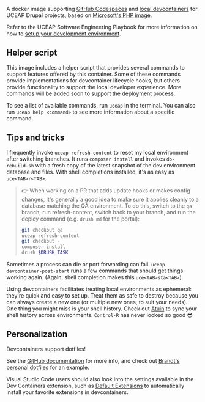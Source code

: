 A docker image supporting [GitHub Codespaces](https://github.com/features/codespaces) and [local devcontainers](https://containers.dev) for UCEAP Drupal projects, based on [Microsoft's PHP image](https://github.com/devcontainers/images/tree/main/src/php).

Refer to the UCEAP Software Engineering Playbook for more information on how to [setup your development environment](https://itse-playbook.uceap.work/fundamentals/setup-your-development-environment/).


## Helper script

This image includes a helper script that provides several commands to support features offered by this container. Some of these commands provide implementations for devcontainer lifecycle hooks, but others provide functionality to support the local developer experience. More commands will be added soon to support the deployment process.

To see a list of available commands, run `uceap` in the terminal. You can also run `uceap help <command>` to see more information about a specific command.

## Tips and tricks

I frequently invoke `uceap refresh-content` to reset my local environment after switching branches. It runs `composer install` and invokes `db-rebuild.sh` with a fresh copy of the latest snapshot of the dev environment database and files. With shell completions installed, it's as easy as `uce<TAB>r<TAB>`.

> 👉 When working on a PR that adds update hooks or makes config changes, it's generally a good idea to make sure it applies cleanly to a database matching the QA environment. To do this, switch to the `qa` branch, run refresh-content, switch back to your branch, and run the deploy command (e.g. `drush md` for the portal):
> ``` zsh
> git checkout qa
> uceap refresh-content
> git checkout -
> composer install
> drush $DRUSH_TASK
> ```

Sometimes a process can die or port forwarding can fail. `uceap devcontainer-post-start` runs a few commands that should get things working again. (Again, shell completion makes this `uce<TAB>sta<TAB>`).

Using devcontainers facilitates treating local environments as ephemeral: they're quick and easy to set up. Treat them as safe to destroy because you can always create a new one (or multiple new ones, to suit your needs). One thing you might miss is your shell history. Check out [Atuin](https://atuin.sh/) to sync your shell history across environments. `Control-R` has never looked so good 😎

## Personalization

Devcontainers support dotfiles!

See the [GitHub documentation](https://docs.github.com/en/codespaces/setting-your-user-preferences/personalizing-github-codespaces-for-your-account#dotfiles) for more info, and check out [Brandt's personal dotfiles](https://github.com/kurowski/dotfiles) for an example.

Visual Studio Code users should also look into the settings available in the Dev Containers extension, such as [Default Extensions](vscode://settings/dev.containers.defaultExtensions) to automatically install your favorite extensions in devcontainers.
